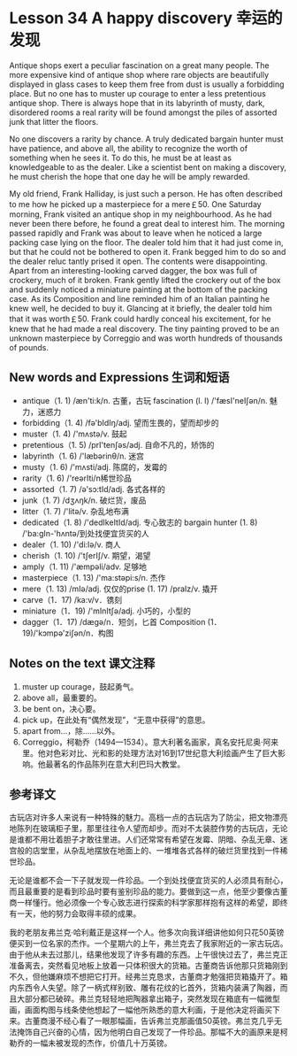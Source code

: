 # Lesson 34 A happy discovery 幸运的发现
Antique shops exert a peculiar fascination on a great many people. The more expensive kind of antique shop where rare objects are beautifully displayed in glass cases to keep them free from dust is usually a forbidding place. But no one has to muster up courage to enter a less pretentious antique shop. There is always hope that in its labyrinth of musty, dark, disordered rooms a real rarity will be found amongst the piles of assorted junk that litter the floors.

No one discovers a rarity by chance. A truly dedicated bargain hunter must have patience, and above all, the ability to recognize the worth of something when he sees it. To do this, he must be at least as knowledgeable to as the dealer. Like a scientist bent on making a discovery, he must cherish the hope that one day he will be amply rewarded.

My old friend, Frank Halliday, is just such a person. He has often described to me how he picked up a masterpiece for a mere￡50. One Saturday morning, Frank visited an antique shop in my neighbourhood. As he had never been there before, he found a great deal to interest him. The morning passed rapidly and Frank was about to leave when he noticed a large packing case lying on the floor. The dealer told him that it had just come in, but that he could not be bothered to open it. Frank begged him to do so and the dealer reluc tantly prised it open. The contents were disappointing. Apart from an interesting-looking carved dagger, the box was full of crockery, much of it broken. Frank gently lifted the crockery out of the box and suddenly noticed a miniature painting at the bottom of the packing case. As its Composition and line reminded him of an Italian painting he knew well, he decided to buy it. Glancing at it briefly, the dealer told him that it was worth￡50. Frank could hardly conceal his excitement, for he knew that he had made a real discovery. The tiny painting proved to be an unknown masterpiece by Correggio and was worth hundreds of thousands of pounds.

## New words and Expressions 生词和短语

* antique（1. 1) /æn'ti:k/n. 古董，古玩
	fascination (l. l) /'fæsI'neIʃən/n. 魅力，迷惑力
* forbidding（1. 4) /fə'bIdIŋ/adj. 望而生畏的，望而却步的
* muster（1. 4) /'mʌstə/v. 鼓起
* pretentious（1. 5) /prI'tenʃəs/adj. 自命不凡的，矫饰的
* labyrinth（1. 6) /'læbərinθ/n. 迷宫
* musty（1. 6) /'mʌsti/adj. 陈腐的，发霉的
* rarity（1. 6) /'reərIti/n稀世珍品
* assorted（1. 7) /ə'sɔ:tId/adj. 各式各样的
* junk（1. 7) /dʒʌŋk/n. 破烂货，废品
* litter（1. 7) /'litə/v. 杂乱地布满
* dedicated（1. 8) /'dedIkeItId/adj. 专心致志的
	bargain hunter (1. 8) /'ba:gIn-'hʌntə/到处找便宜货买的人
* dealer（1. 10) /'di:lə/v. 商人
* cherish（1. 10) /'tʃerIʃ/v. 期望，渴望
* amply（1. 11) /'æmpəli/adv. 足够地
* masterpiece（1. 13) /'ma:stəpi:s/n. 杰作
* mere（1. 13) /mIə/adj. 仅仅的prise (1. 17) /praIz/v. 撬开
* carve（1．17) /ka:v/v．镌刻
* miniature（1．19) /'mInItʃə/adj. 小巧的，小型的
* dagger（1．17) /dægə/n．短剑，匕首
	Composition (1．19)/'kɔmpə'ziʃən/n．构图

## Notes on the text 课文注释

1. muster up courage，鼓起勇气。
2. above all，最重要的。
3. be bent on，决心要。
4. pick up，在此处有“偶然发现”，“无意中获得”的意思。
5. apart from…，除……以外。
6. Correggio，柯勒乔（1494—1534）。意大利著名画家，真名安托尼奥·阿来里。他对色彩对比、光和影的处理方法对16到17世纪意大利绘画产生了巨大影响。他最著名的作品陈列在意大利巴玛大教堂。

## 参考译文

古玩店对许多人来说有一种特殊的魅力。高档一点的古玩店为了防尘，把文物漂亮地陈列在玻璃柜子里，那里往往令人望而却步。而对不太装腔作势的古玩店，无论是谁都不用壮着胆子才敢往里进。人们还常常有希望在发霉、阴暗、杂乱无章、迷宫般的店堂里，从杂乱地摆放在地面上的、一堆堆各式各样的破烂货里找到一件稀世珍品。

无论是谁都不会一下子就发现一件珍品。一个到处找便宜货买的人必须具有耐心，而且最重要的是看到珍品时要有鉴别珍品的能力。要做到这一点，他至少要像古董商一样懂行。他必须像一个专心致志进行探索的科学家那样抱有这样的希望，即终有一天，他的努力会取得丰硕的成果。

我的老朋友弗兰克·哈利戴正是这样一个人。他多次向我详细讲他如何只花50英镑便买到一位名家的杰作。一个星期六的上午，弗兰克去了我家附近的一家古玩店。由于他从未去过那儿，结果他发现了许多有趣的东西。上午很快过去了，弗兰克正准备离去，突然看见地板上放着一只体积很大的货箱。古董商告诉他那只货箱刚到不久，但他嫌麻烦不想把它打开。经弗兰克恳求，古董商才勉强把货箱撬开了。箱内东西令人失望。除了一柄式样别致、雕有花纹的匕首外，货箱内装满了陶器，而且大部分都已破碎。弗兰克轻轻地把陶器拿出箱子，突然发现在箱底有一幅微型画，画面构图与线条使他想起了一幅他所熟悉的意大利画，于是他决定将画买下来。古董商漫不经心看了一眼那幅画，告诉弗兰克那画值50英镑。弗兰克几乎无法掩饰自己兴奋的心情，因为他明白自己发现了一件珍品。那幅不大的画原来是柯勒乔的一幅未被发现的杰作，价值几十万英镑。
